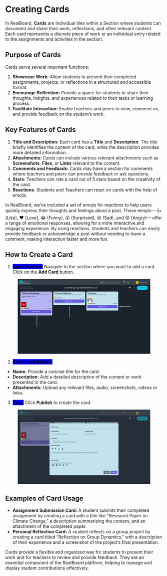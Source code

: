 # Creating Cards

In RealBoard, **Cards** are individual tiles within a Section where students can document and share their work, reflections, and other relevant content. Each card represents a discrete piece of work or an individual entry related to the assignments and activities in the section.

## Purpose of Cards

Cards serve several important functions:

1. **Showcase Work:** Allow students to present their completed assignments, projects, or reflections in a structured and accessible format.
2. **Encourage Reflection:** Provide a space for students to share their thoughts, insights, and experiences related to their tasks or learning process.
3. **Facilitate Interaction:** Enable teachers and peers to view, comment on, and provide feedback on the student’s work.

## Key Features of Cards

1. **Title and Description:** Each card has a **Title** and **Description**. The title briefly identifies the content of the card, while the description provides more detailed information.
2. **Attachments:** Cards can include various relevant attachments such as **Screenshots**, **Files**, or **Links** relevant to the content.
3. **Comments and Feedback:** Cards may have a section for comments where teachers and peers can provide feedback or ask questions.
4. **Stars**: Teachers can rate a card out of 5 stars based on the creativity of the card.
5. **Reactions**: Students and Teachers can react on cards with the help of emojis.

In RealBoard, we’ve included a set of emojis for reactions to help users quickly express their thoughts and feelings about a post. These emojis— 👍 (Like), ❤️ (Love), 😂 (Funny), 😲 (Surprised), 😢 (Sad), and 😡 (Angry)— offer a range of emotional responses, allowing for a more interactive and engaging experience. By using reactions, students and teachers can easily provide feedback or acknowledge a post without needing to leave a comment, making interaction faster and more fun.

## How to Create a Card

1. <mark style="background-color:blue;">**Open Section:**</mark> Navigate to the section where you want to add a card. Click on the **Add Card** button.

<figure><img src="../.gitbook/assets/Untitled design (10).png" alt=""><figcaption></figcaption></figure>

2. <mark style="background-color:blue;">**Enter Card Details:**</mark>

* **Name:** Provide a concise title for the card.
* **Description:** Add a detailed description of the content or work presented in the card.
* **Attachments:** Upload any relevant files, audio, screenshots, videos or links.

3. <mark style="background-color:blue;">**Post:**</mark> Click **Publish** to create the card.

<figure><img src="../.gitbook/assets/Screenshot 2024-09-05 172857.png" alt=""><figcaption></figcaption></figure>



## Examples of Card Usage

* **Assignment Submission Card:** A student submits their completed assignment by creating a card with a title like “Research Paper on Climate Change,” a description summarizing the content, and an attachment of the completed paper.
* **Personal Reflection Card:** A student reflects on a group project by creating a card titled “Reflection on Group Dynamics,” with a description of their experience and a screenshot of the project’s final presentation.

Cards provide a flexible and organized way for students to present their work and for teachers to review and provide feedback. They are an essential component of the RealBoard platform, helping to manage and display student contributions effectively.
